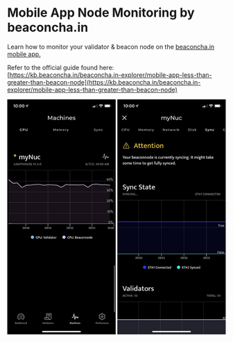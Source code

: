 # Mobile App Node Monitoring by beaconcha.in

Learn how to monitor your validator & beacon node on the [beaconcha.in mobile app.](https://beaconcha.in/mobile)

Refer to the official guide found here: [https://kb.beaconcha.in/beaconcha.in-explorer/mobile-app-less-than-greater-than-beacon-node](https://kb.beaconcha.in/beaconcha.in-explorer/mobile-app-less-than-greater-than-beacon-node)

![beaconcha.in mobile app monitoring](./../../.gitbook/assets/grafik.png)
